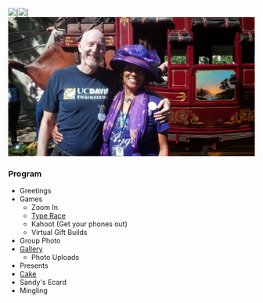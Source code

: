 ![]({{site.baseurl}}/images/IMG_20130518_184405_048.jpg)|![]({{site.baseurl}}/images/IMG_20140213_174756_012.jpg)|![](images/IMG_20140412_104420_720.jpg)

### Program

* Greetings
* Games
  * Zoom In
  * [Type Race][typerace]
  * Kahoot (Get your phones out)
  * Virtual Gift Builds
* Group Photo
* [Gallery](gallery.md)
  * Photo Uploads
* Presents
* [Cake](cake.md)
* Sandy's Ecard
* Mingling

[billiards]: https://www.crazygames.com/game/8-ball-billiards-classic
[mspacman]: https://www.playemulator.com/sega-online/ms-pac-man-genesis/
[cards]: http://playingcards.io/
[racing]: https://www.playemulator.com/gba-online/gt-advance-2-rally-racing/
[typerace]: https://www.keyhero.com/custom-typing-test/ "Custom text"
[typerace2]: https://keyboard-racing.com/login.html
[vgifts]: https://docs.google.com/document/d/11lSyJbE3BVh7Mbw-7tZ8QAvXsFpth-59U9ak4EWgR7U/edit?usp=sharing
[phalbum]: https://docs.google.com/presentation/d/1nlLljkOzgDL2bF5cKcfEgJnLpnIguvxtniNIxVYuO_I/edit?usp=sharing
[ecard]: https://www.groupgreeting.com/sign/b62faa37a954c1a
